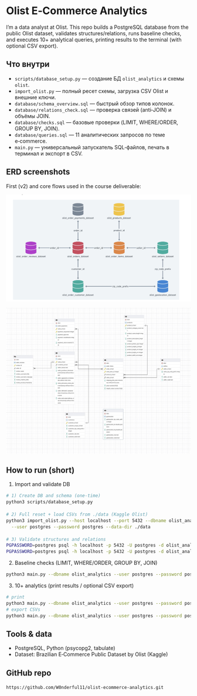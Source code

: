 # Olist E‑Commerce Analytics

I’m a data analyst at Olist. This repo builds a PostgreSQL database from the public Olist dataset, validates structures/relations, runs baseline checks, and executes 10+ analytical queries, printing results to the terminal (with optional CSV export).

## Что внутри
- `scripts/database_setup.py` — создание БД `olist_analytics` и схемы `olist`.
- `import_olist.py` — полный ресет схемы, загрузка CSV Olist и внешние ключи.
- `database/schema_overview.sql` — быстрый обзор типов колонок.
- `database/relations_check.sql` — проверка связей (anti‑JOIN) и объёмы JOIN.
- `database/checks.sql` — базовые проверки (LIMIT, WHERE/ORDER, GROUP BY, JOIN).
- `database/queries.sql` — 11 аналитических запросов по теме e‑commerce.
- `main.py` — универсальный запускатель SQL‑файлов, печать в терминал и экспорт в CSV.

## ERD screenshots
First (v2) and core flows used in the course deliverable:

![ERD v2](screen/erd2.jpg)

![ERD core](screen/erd.jpg)

## How to run (short)
1) Import and validate DB
```bash
# 1) Create DB and schema (one‑time)
python3 scripts/database_setup.py

# 2) Full reset + load CSVs from ./data (Kaggle Olist)
python3 import_olist.py --host localhost --port 5432 --dbname olist_analytics \
  --user postgres --password postgres --data-dir ./data

# 3) Validate structures and relations
PGPASSWORD=postgres psql -h localhost -p 5432 -U postgres -d olist_analytics -f database/schema_overview.sql
PGPASSWORD=postgres psql -h localhost -p 5432 -U postgres -d olist_analytics -f database/relations_check.sql
```

2) Baseline checks (LIMIT, WHERE/ORDER, GROUP BY, JOIN)
```bash
python3 main.py --dbname olist_analytics --user postgres --password postgres --sql-file database/checks.sql
```

3) 10+ analytics (print results / optional CSV export)
```bash
# print
python3 main.py --dbname olist_analytics --user postgres --password postgres --sql-file database/queries.sql
# export CSVs
python3 main.py --dbname olist_analytics --user postgres --password postgres --sql-file database/queries.sql --save-csv --csv-dir ./out
```

## Tools & data
- PostgreSQL, Python (psycopg2, tabulate)
- Dataset: Brazilian E‑Commerce Public Dataset by Olist (Kaggle)

## GitHub repo
`https://github.com/W0nderful11/olist-ecommerce-analytics.git`
